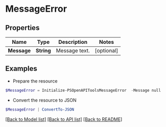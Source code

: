 # MessageError
## Properties

Name | Type | Description | Notes
------------ | ------------- | ------------- | -------------
**Message** | **String** | Message text. | [optional] 

## Examples

- Prepare the resource
```powershell
$MessageError = Initialize-PSOpenAPIToolsMessageError  -Message null
```

- Convert the resource to JSON
```powershell
$MessageError | ConvertTo-JSON
```

[[Back to Model list]](../README.md#documentation-for-models) [[Back to API list]](../README.md#documentation-for-api-endpoints) [[Back to README]](../README.md)

